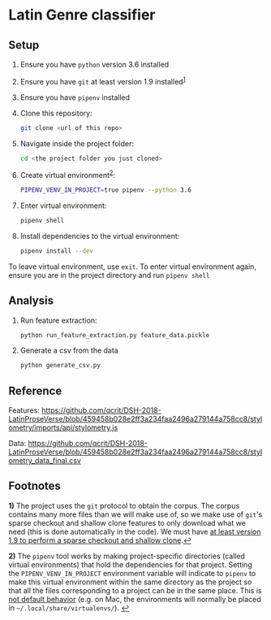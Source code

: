 # Latin Genre classifier

## Setup

1. Ensure you have `python` version 3.6 installed

1. Ensure you have `git` at least version 1.9 installed<sup id="a1">[1](#f1)</sup>

1. Ensure you have `pipenv` installed

1. Clone this repository:
	```bash
	git clone <url of this repo>
	```

1. Navigate inside the project folder:
	```bash
	cd <the project folder you just cloned>
	```

1. Create virtual environment<sup id="a2">[2](#f2)</sup>:
	```bash
	PIPENV_VENV_IN_PROJECT=true pipenv --python 3.6
	```

1. Enter virtual environment:
	```bash
	pipenv shell
	```

1. Install dependencies to the virtual environment:
	```bash
	pipenv install --dev
	```

To leave virtual environment, use `exit`. To enter virtual environment again, ensure you are in the project directory and run `pipenv shell`

## Analysis

1. Run feature extraction:
	```bash
	python run_feature_extraction.py feature_data.pickle
	```

1. Generate a csv from the data
	```bash
	python generate_csv.py
	```

## Reference

Features: https://github.com/qcrit/DSH-2018-LatinProseVerse/blob/459458b028e2ff3a234faa2496a279144a758cc8/stylometry/imports/api/stylometry.js

Data: https://github.com/qcrit/DSH-2018-LatinProseVerse/blob/459458b028e2ff3a234faa2496a279144a758cc8/stylometry_data_final.csv

## Footnotes
<b id="f1">1)</b> The project uses the `git` protocol to obtain the corpus. The corpus contains many more files than we will make use of, so we make use of `git`'s sparse checkout and shallow clone features to only download what we need (this is done automatically in the code). We must have [at least version 1.9 to perform a sparse checkout and shallow clone](https://stackoverflow.com/a/28039894/7102572).[↩](#a1)

<b id="f2">2)</b> The `pipenv` tool works by making project-specific directories (called virtual environments) that hold the dependencies for that project. Setting the `PIPENV_VENV_IN_PROJECT` environment variable will indicate to `pipenv` to make this virtual environment within the same directory as the project so that all the files corresponding to a project can be in the same place. This is [not default behavior](https://github.com/pypa/pipenv/issues/1382) (e.g. on Mac, the environments will normally be placed in `~/.local/share/virtualenvs/`). [↩](#a2)
